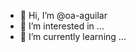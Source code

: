 - 👋 Hi, I’m @oa-aguilar
- 👀 I’m interested in ...
- 🌱 I’m currently learning ...


<!---
oa-aguilar/oa-aguilar is a ✨ special ✨ repository because its `README.md` (this file) appears on your GitHub profile.
You can click the Preview link to take a look at your changes.
--->
